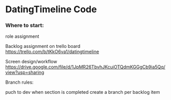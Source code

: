 # DatingTimeline Code

### Where to start:

role assignment

Backlog assignment on trello board
https://trello.com/b/tKkO6va1/datingtimeline

Screen design/workflow 
https://drive.google.com/file/d/1JpMR26TbvhJKcuiOTQdmKGGgCb9ia5Qq/view?usp=sharing

Branch rules:

puch to dev when section is completed
create a branch per backlog item



